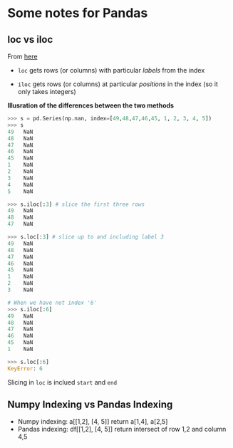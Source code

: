 # Some notes for Pandas

## loc vs iloc

From [here](https://stackoverflow.com/a/31593712)

* `loc` gets rows (or columns) with particular *labels* from the index

* `iloc` gets rows (or columns) at particular *positions* in the index (so it only takes integers)

**Illusration of the differences between the two methods**

```python
>>> s = pd.Series(np.nan, index=[49,48,47,46,45, 1, 2, 3, 4, 5])
>>> s
49   NaN
48   NaN
47   NaN
46   NaN
45   NaN
1    NaN
2    NaN
3    NaN
4    NaN
5    NaN

>>> s.iloc[:3] # slice the first three rows
49   NaN
48   NaN
47   NaN

>>> s.loc[:3] # slice up to and including label 3
49   NaN
48   NaN
47   NaN
46   NaN
45   NaN
1    NaN
2    NaN
3    NaN

# When we have not index '6'
>>> s.iloc[:6]
49   NaN
48   NaN
47   NaN
46   NaN
45   NaN
1    NaN

>>> s.loc[:6]
KeyError: 6
```

Slicing in `loc` is inclued `start` and `end`

## Numpy Indexing vs Pandas Indexing
* Numpy indexing: a[[1,2], [4, 5]] return a[1,4], a[2,5]
* Pandas indexing: df[[1,2], [4, 5]] return intersect of row 1,2 and column 4,5
 
